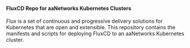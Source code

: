 #### FluxCD Repo for aaNetworks Kubernetes Clusters

Flux is a set of continuous and progressive delivery solutions for Kubernetes that are open and extensible.
This repository contains the manifests and scripts for deploying FluxCD to an aaNetworks Kubernetes cluster.

